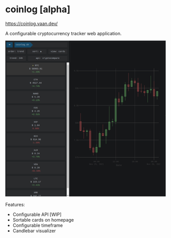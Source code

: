 # coinlog [alpha]
https://coinlog.vaan.dev/

A configurable cryptocurrency tracker web application.

![screenshot1](https://raw.githubusercontent.com/ivanm/coinlog-ui/master/misc/screenshot1.png)

Features:

- Configurable API [WIP]
- Sortable cards on homepage
- Configurable timeframe
- Candlebar visualizer
